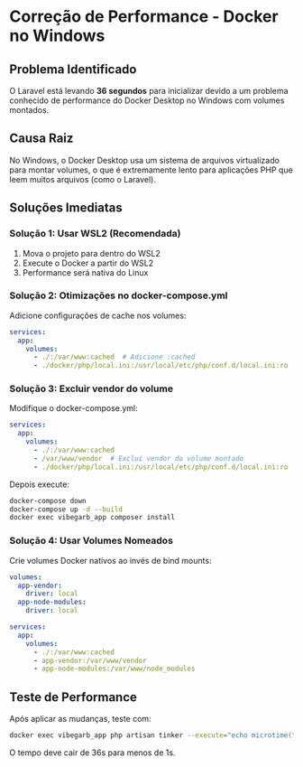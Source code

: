 # Correção de Performance - Docker no Windows

## Problema Identificado
O Laravel está levando **36 segundos** para inicializar devido a um problema conhecido de performance do Docker Desktop no Windows com volumes montados.

## Causa Raiz
No Windows, o Docker Desktop usa um sistema de arquivos virtualizado para montar volumes, o que é extremamente lento para aplicações PHP que leem muitos arquivos (como o Laravel).

## Soluções Imediatas

### Solução 1: Usar WSL2 (Recomendada)
1. Mova o projeto para dentro do WSL2
2. Execute o Docker a partir do WSL2
3. Performance será nativa do Linux

### Solução 2: Otimizações no docker-compose.yml
Adicione configurações de cache nos volumes:

```yaml
services:
  app:
    volumes:
      - ./:/var/www:cached  # Adicione :cached
      - ./docker/php/local.ini:/usr/local/etc/php/conf.d/local.ini:ro
```

### Solução 3: Excluir vendor do volume
Modifique o docker-compose.yml:

```yaml
services:
  app:
    volumes:
      - ./:/var/www:cached
      - /var/www/vendor  # Exclui vendor do volume montado
      - ./docker/php/local.ini:/usr/local/etc/php/conf.d/local.ini:ro
```

Depois execute:
```bash
docker-compose down
docker-compose up -d --build
docker exec vibegarb_app composer install
```

### Solução 4: Usar Volumes Nomeados
Crie volumes Docker nativos ao invés de bind mounts:

```yaml
volumes:
  app-vendor:
    driver: local
  app-node-modules:
    driver: local

services:
  app:
    volumes:
      - ./:/var/www:cached
      - app-vendor:/var/www/vendor
      - app-node-modules:/var/www/node_modules
```

## Teste de Performance
Após aplicar as mudanças, teste com:
```bash
docker exec vibegarb_app php artisan tinker --execute="echo microtime(true) - LARAVEL_START;"
```

O tempo deve cair de 36s para menos de 1s. 